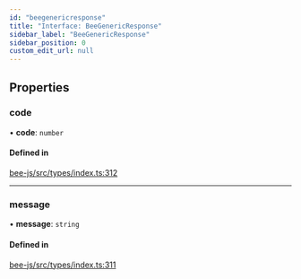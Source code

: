 ```yaml
---
id: "beegenericresponse"
title: "Interface: BeeGenericResponse"
sidebar_label: "BeeGenericResponse"
sidebar_position: 0
custom_edit_url: null
---
```


## Properties

### code

• **code**: `number`

#### Defined in

[bee-js/src/types/index.ts:312](https://github.com/ethersphere/bee-js/blob/ae6a776/src/types/index.ts#L312)

___

### message

• **message**: `string`

#### Defined in

[bee-js/src/types/index.ts:311](https://github.com/ethersphere/bee-js/blob/ae6a776/src/types/index.ts#L311)
